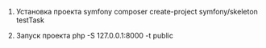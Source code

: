 1. Установка проекта symfony
composer create-project symfony/skeleton testTask

2. Запуск проекта
php -S 127.0.0.1:8000 -t public